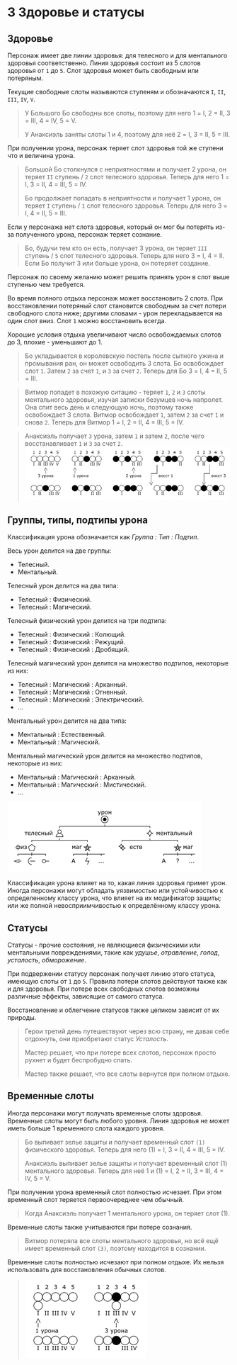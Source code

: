 # 3 Здоровье и статусы

## Здоровье

Персонаж имеет две линии здоровья: для телесного и для ментального здоровья соответственно.
Линия здоровья состоит из 5 слотов здоровья от `1` до `5`.
Слот здоровья может быть свободным или потеряным.

Текущие свободные слоты называются ступеням и обозначаются `I`, `II`, `III`, `IV`, `V`.

>У Большого Бо свободны все слоты, поэтому для него 1 = I, 2 = II, 3 = III, 4 = IV, 5 = V.
>
>У Анаксиэль заняты слоты 1 и 4, поэтому для неё 2 = I, 3 = II, 5 = III.

При получении урона, персонаж теряет слот здоровья той же ступени что и величина урона.

>Большой Бо столкнулся с неприятностями и получает 2 урона, он теряет `II` ступень / `2` слот телесного здоровья.
>Теперь для него 1 = I, 3 = II, 4 = III, 5 = IV.
>
>Бо продолжает попадать в неприятности и получает 1 урона, он теряет `I` ступень / `1` слот телесного здоровья.
>Теперь для него 3 = I, 4 = II, 5 = III.

Если у персонажа нет слота здоровья, который он мог бы потерять из-за полученного урона, персонаж теряет сознание.

>Бо, будучи тем кто он есть, получает 3 урона, он теряет `III` ступень / `5` слот телесного здоровья.
>Теперь для него 3 = I, 4 = II. Если Бо получит 3 или больше урона, он потеряет создание.

Персонаж по своему желанию может решить принять урон в слот выше ступенью чем требуется.

Во время полного отдыха персонаж может восстановить 2 слота.
При восстановлении потеряный слот становится свободным за счет потери свободного слота ниже;
другими словами - урон перекладывается на один слот вниз.
Слот `1` можно восстановить всегда.

Хорошие условия отдыха увеличивают число освобождаемых слотов до 3, плохие - уменьшают до 1.

>Бо укладывается в королевскую постель после сытного ужина и промывания ран, он может освободить 3 слота.
>Бо освобождает слот `1`. Затем `2` за счет `1`, и `3` за счет `2`.
>Теперь для Бо 3 = I, 4 = II, 5 = III.

>Витмор попадет в похожую ситацию - теряет `1`, `2` и `3` слоты ментального здоровья, изучая записки безумцев ночь напролет.
>Она спит весь день и следующую ночь, поэтому также освобождает 3 слота.
>Витмор освобождает `1`, затем `2` за счет `1` и снова `2`.
>Теперь для Витмор 1 = I, 2 = II, 4 = III, 5 = IV.

>Анаксиэль получает `3` урона, затем `1` и затем `2`, после чего восстанавливает `1` и `3` за счет `2`.
![](img/3_health.png)

## Группы, типы, подтипы урона

Классификация урона обозначается как _Группа : Тип : Подтип_.

Весь урон делится на две группы:
- Телесный.
- Ментальный.

Телесный урон делится на два типа:
- Телесный : Физический.
- Телесный : Магический.

Телесный физический урон делится на три подтипа:
- Телесный : Физический : Колющий.
- Телесный : Физический : Режущий.
- Телесный : Физический : Дробящий.

Телесный магический урон делится на множество подтипов, некоторые из них:
- Телесный : Магический : Арканный.
- Телесный : Магический : Огненный.
- Телесный : Магический : Электрический.
- ...

Ментальный урон делится на два типа:
- Ментальный : Естественный.
- Ментальный : Магический.

Ментальный магический урон делится на множество подтипов, некоторые из них:
- Ментальный : Магический : Арканный.
- Ментальный : Магический : Мистический.
- ...

![](img/3_damage.png)

Классификация урона влияет на то, какая линия здоровья примет урон.
Иногда персонажи могут обладать уязвимостью или устойчивостью к определенному классу урона,
что влияет на их модификатор защиты; или же полной невосприимчивостью к определённому классу урона.

## Статусы

Статусы - прочие состояния, не являющиеся физическими или ментальными повреждениями,
такие как _удушье_, _отравление_, _голод_, _усталость_, _обморожение_.

При подвержении статусу персонаж получает линию этого статуса, имеющую слоты от `1` до `5`.
Правила потери слотов действуют также как и для здоровья.
При потере всех свободных слотов возможны различные эффекты, зависящие от самого статуса.

Восстановление и облегчение статусов также целиком зависит от их природы.

>Герои третий день путешествуют через всю страну, не давая себе отдохнуть, они приобретают статус _Усталость_.
>
>Мастер решает, что при потере всех слотов, персонаж просто рухнет и будет беспробудно спать.
>
>Мастер также решает, что все слоты вернутся при полном отдыхе.

## Временные слоты

Иногда персонажи могут получать временные слоты здоровья.
Временные слоты могут быть любого уровня.
Линия здоровья не может иметь больше 1 временного слота каждого уровня.

>Бо выпивает зелье защиты и получает временный слот `(1)` физического здоровья.
>Теперь для него (1) = I, 3 = II, 4 = III, 5 = IV.
>
>Анаксиэль выпивает зелье защиты и получает временный слот (1) ментального здоровья.
>Теперь для неё 1 и (1) = I, 2 = II, 3 = III, 4 = IV, 5 = V. 

При получении урона временный слот полностью исчезает. При этом временный слот теряется первоочереднее чем обычный.

>Когда Анаксиэль получает 1 ментального урона, он теряет слот (1).

Временные слоты также учитываются при потере сознания.

>Витмор потеряла все слоты ментального здоровья, но всё ещё имеет временный слот `(3)`, поэтому находится в сознании.

Временные слоты полностью исчезают при полном отдыхе. Их нельзя использовать для восстановления обычных слотов.

>![](img/3_temp_health.png)